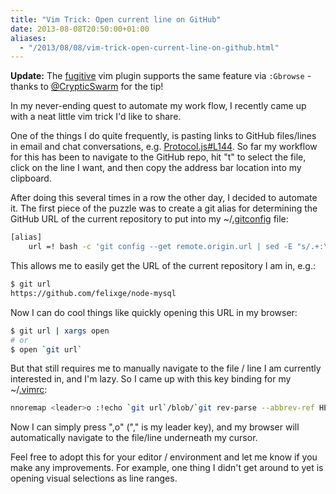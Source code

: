 ```yaml
---
title: "Vim Trick: Open current line on GitHub"
date: 2013-08-08T20:50:00+01:00
aliases:
  - "/2013/08/08/vim-trick-open-current-line-on-github.html"
---
```


**Update:** The [fugitive][] vim plugin supports the same feature via
`:Gbrowse` - thanks to [@CrypticSwarm][] for the tip!

In my never-ending quest to automate my work flow, I recently came up with a
neat little vim trick I'd like to share.

One of the things I do quite frequently, is pasting links to GitHub files/lines
in email and chat conversations, e.g. [Protocol.js#L144][]. So far my workflow
for this has been to navigate to the GitHub repo, hit "t" to select the file,
click on the line I want, and then copy the address bar location into my
clipboard.

After doing this several times in a row the other day, I decided to automate
it.  The first piece of the puzzle was to create a git alias for determining
the GitHub URL of the current repository to put into my ~/[.gitconfig][] file:

```bash
[alias]
	url =! bash -c 'git config --get remote.origin.url | sed -E "s/.+:\\(.+\\)\\.git$/https:\\\\/\\\\/github\\\\.com\\\\/\\\\1/g"'
```

This allows me to easily get the URL of the current repository I am in, e.g.:

```bash
$ git url
https://github.com/felixge/node-mysql
```

Now I can do cool things like quickly opening this URL in my browser:

```bash
$ git url | xargs open
# or
$ open `git url`
```

But that still requires me to manually navigate to the file / line I am
currently interested in, and I'm lazy. So I came up with this key binding for
my ~/[.vimrc][]:

```bash
nnoremap <leader>o :!echo `git url`/blob/`git rev-parse --abbrev-ref HEAD`/%\#L<C-R>=line('.')<CR> \| xargs open<CR><CR>
```

Now I can simply press ",o" ("," is my leader key), and my browser will
automatically navigate to the file/line underneath my cursor.

Feel free to adopt this for your editor / environment and let me know if you
make any improvements. For example, one thing I didn't get around to yet is
opening visual selections as line ranges.

[.gitconfig]: https://github.com/felixge/dotfiles/blob/master/.gitconfig:
[Protocol.js#L144]: https://github.com/felixge/node-mysql/blob/master/lib/protocol/Protocol.js#L144
[.vimrc]: https://github.com/felixge/dotfiles/blob/master/.vimrc
[fugitive]: https://github.com/tpope/vim-fugitive
[@CrypticSwarm]: https://twitter.com/CrypticSwarm/status/365549237813002240
